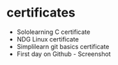 # certificates
* Sololearning C certificate
* NDG Linux certificate
* Simplilearn git basics certificate
* First day on Github - Screenshot
